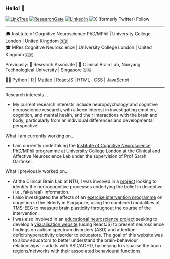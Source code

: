 ### Hello! 👋

[![LinkTree](https://img.shields.io/badge/-LinkTree-green.svg?style=flat-square&labelColor=FFFFFF&logo=linktree&logoColor=39df9b&colorB=616161)](https://linktr.ee/WilsonLimPH)
[![ResearchGate](https://img.shields.io/badge/-ResearchGate-green.svg?style=flat-square&logo=researchgate&logoColor=white&colorB=616161&labelColor=00CCBB)](https://www.researchgate.net/profile/Wilson-Lim-12)
[![LinkedIn](https://img.shields.io/badge/-LinkedIn-green.svg?style=flat-square&labelColor=FFFFFF&logo=linkedin&logoColor=0965c2&colorB=616161)](https://www.linkedin.com/in/wilsonlimph/)
![X (formerly Twitter) Follow](https://img.shields.io/twitter/follow/WilsonLimPH)

------
🎓 Institute of Cognitive Neuroscience PhD/MPhil | University College London | United Kingdom 🇬🇧 \
🎓 MRes Cognitive Neuroscience | University College London | United Kingdom 🇬🇧 

Previously: 💼 Research Associate | 🧠 Clinical Brain Lab, Nanyang Technological University | Singapore 🇸🇬 


👨‍💻 Python | R | Matlab | ReactJS | HTML | CSS | JavaScript

------

Research interests...
- My current research interests include neuropsychology and cognitive neuroscience research, with a keen interest in investigating emotion, cognition, and mental health, and their interactions with the brain and body, particularly from an individual differences and developmental perspective! 

What I am currently working on...
- I am currently undertaking the [Institute of Cognitive Neuroscience PhD/MPhil](https://www.ucl.ac.uk/icn/study/postgraduate-research-degrees) programme at University College London at the Clinical and Affective Neuroscience Lab under the supervision of Prof Sarah Garfinkel.

What I previously worked on...
- At the Clinical Brain Lab at NTU, I was involved in a [project](https://www.clinicalbrain.org/project/fake-news/) looking to identify the neurocognitive processes underlying the belief in deceptive (i.e., fake/real) information.
- I also investigated the effects of an [exercise intervention programme](https://www.clinicalbrain.org/project/ageing/) on cognition in the elderly in Singapore, using the combined modalities of TMS-EEG to measure brain plasticity throughout the course of the intervention.
- I was also involved in an [educational neuroscience project](https://www.clinicalbrain.org/project/translate-neuro/) seeking to develop a [visualisation website](https://navigating-the-adult-learner-brain.vercel.app/) (using ReactJS) to present neuroscience findings on autism spectrum disorders (ASD) and attention-deficit/hyperactivity disorder to educators. The goal of this website was to allow educators to better understand the brain-behaviour relationships in adults with ASD/ADHD, by helping to visualise the brain regions/networks with their associated behavioural functions.
